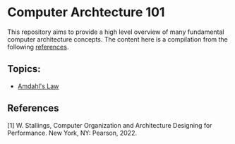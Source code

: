 # Computer Archtecture 101
This repository aims to provide a high level overview of many fundamental computer architecture concepts. The content here is a compilation from the following [references](#references).

## Topics:
* [Amdahl's Law](amdahls_law.ipynb)

## References
[1] W. Stallings, Computer Organization and Architecture Designing for Performance. New York, NY: Pearson, 2022. <br>
